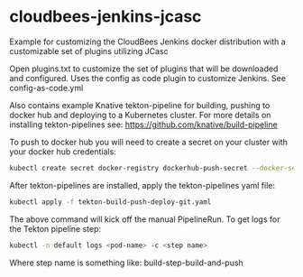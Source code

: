 # cloudbees-jenkins-jcasc

Example for customizing the CloudBees Jenkins docker distribution with a customizable set of plugins utilizing JCasc
  
Open plugins.txt to customize the set of plugins that will be downloaded and configured.  Uses the config as code plugin to customize Jenkins.  See config-as-code.yml

Also contains example Knative tekton-pipeline for building, pushing to docker hub and deploying to a Kubernetes cluster.  For more details on installing tekton-pipelines see: https://github.com/knative/build-pipeline

To push to docker hub you will need to create a secret on your cluster with your docker hub credentials:

```bash
kubectl create secret docker-registry dockerhub-push-secret --docker-server=https://index.docker.io/v1/ --docker-email=<docker-email> --docker-username=<docker-username> --docker-password=<docker-pass>
```

After tekton-pipelines are installed, apply the tekton-pipelines yaml file:

```bash
kubectl apply -f tekton-build-push-deploy-git.yaml
```
The above command will kick off the manual PipelineRun.  To get logs for the Tekton pipeline step:

```bash
kubectl -n default logs <pod-name> -c <step name>
```

Where step name is something like: build-step-build-and-push
